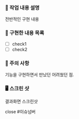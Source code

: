 ### 🔨 작업 내용 설명

전반적인 구현 내용

### 📑 구현한 내용 목록

- [ ] check1
- [ ] check2

### 🚧 주의 사항

기능을 구현하면서 만났던 어려웠던 점.

### 🖥 스크린 샷

결과화면 스크린샷

close #이슈넘버
